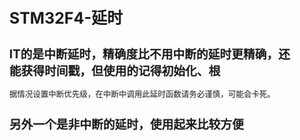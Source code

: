 # STM32F4-延时

## IT的是中断延时，精确度比不用中断的延时更精确，还能获得时间戳，但使用的记得初始化、根
   据情况设置中断优先级，在中断中调用此延时函数请务必谨慎，可能会卡死。
## 另外一个是非中断的延时，使用起来比较方便
